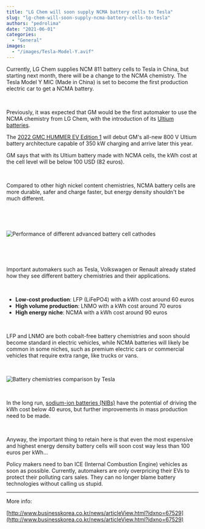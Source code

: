 ```yaml
---
title: "LG Chem will soon supply NCMA battery cells to Tesla"
slug: "lg-chem-will-soon-supply-ncma-battery-cells-to-tesla"
authors: "pedrolima"
date: "2021-06-01"
categories:
  - "General"
images:
  - "/images/Tesla-Model-Y.avif"
---
```


Currently, LG Chem supplies NCM 811 battery cells to Tesla in China, but starting next month, there will be a change to the NCMA chemistry. The Tesla Model Y MIC (Made in China) is set to become the first production electric car to get a NCMA battery.

 

Previously, it was expected that GM would be the first automaker to use the NCMA chemistry from LG Chem, with the introduction of its [Ultium batteries](https://media.gm.com/content/dam/Media/images/US/Release_Images/2020/sep/0916-UltumDrive/GM-EV-Fact%20Sheet-1-Architecture-and-Ultium-Battery-System.pdf).

The [2022 GMC HUMMER EV Edition 1](https://www.gmc.com/electric/hummer-ev/pickup-trucks) will debut GM's all-new 800 V Ultium battery architecture capable of 350 kW charging and arrive later this year.

GM says that with its Ultium battery made with NCMA cells, the kWh cost at the cell level will be below 100 USD (82 euros).

 

Compared to other high nickel content chemistries, NCMA battery cells are more durable, safer and charge faster, but energy density shouldn't be much different.

 

 

![Performance of different advanced battery cell cathodes](images/Performance-of-different-advanced-battery-cell-cathodes.avif)

 

 

Important automakers such as Tesla, Volkswagen or Renault already stated how they see different battery chemistries and their applications.

 

- **Low-cost production**: LFP (LiFePO4) with a kWh cost around 60 euros
- **High volume production**: LNMO with a kWh cost around 70 euros
- **High energy niche**: NCMA with a kWh cost around 90 euros

 

LFP and LNMO are both cobalt-free battery chemistries and soon should become standard in electric vehicles, while NCMA batteries will likely be common in some niches, such as premium electric cars or commercial vehicles that require extra range, like trucks or vans.

 

![Battery chemistries comparison by Tesla](images/Battery-chemistries-comparison-by-Tesla.avif)

 

In the long run, [sodium-ion batteries (NIBs)](/2021/05/28/sodium-ion-batteries-are-coming/) have the potential of driving the kWh cost below 40 euros, but further improvements in mass production need to be made.

 

Anyway, the important thing to retain here is that even the most expensive and highest energy density battery cells will soon cost way less than 100 euros per kWh...

Policy makers need to ban ICE (Internal Combustion Engine) vehicles as soon as possible. Currently, automakers are only overpricing their EVs to protect their polluting cars sales. They can no longer blame battery technologies without calling us stupid.

---

More info:

[http://www.businesskorea.co.kr/news/articleView.html?idxno=67529](http://www.businesskorea.co.kr/news/articleView.html?idxno=67529)
